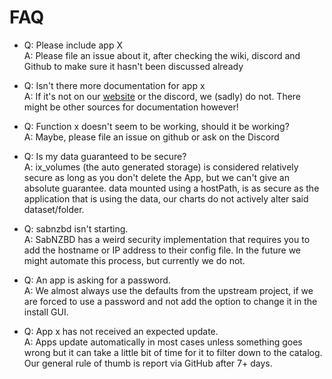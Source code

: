 # FAQ

- Q: Please include app X<br />
A: Please file an issue about it, after checking the wiki, discord and Github to make sure it hasn't been discussed already

- Q: Isn't there more documentation for app x<br />
A: If it's not on our [website](https://truecharts.org) or the discord, we (sadly) do not. There might be other sources for documentation however!

- Q: Function x doesn't seem to be working, should it be working?<br />
A: Maybe, please file an issue on github or ask on the Discord

- Q: Is my data guaranteed to be secure?<br />
A: ix_volumes (the auto generated storage) is considered relatively secure as long as you don't delete the App, but we can't give an absolute guarantee. data mounted using a hostPath, is as secure as the application that is using the data, our charts do not actively alter said dataset/folder.

- Q: sabnzbd isn't starting.<br />
A: SabNZBD has a weird security implementation that requires you to add the hostname or IP address to their config file. In the future we might automate this process, but currently we do not.

- Q: An app is asking for a password.<br />
A: We almost always use the defaults from the upstream project, if we are forced to use a password and not add the option to change it in the install GUI.

- Q: App x has not received an expected update.<br />
A: Apps update automatically in most cases unless something goes wrong but it can take a little bit of time for it to filter down to the catalog. Our general rule of thumb is report via GitHub after 7+ days.

